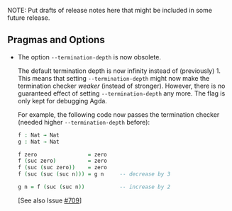 NOTE: Put drafts of release notes here that might be included in some
future release.


Pragmas and Options
-------------------

* The option `--termination-depth` is now obsolete.

  The default termination depth is now infinity instead of
  (previously) 1.  This means that setting `--termination-depth` might
  now make the termination checker *weaker* (instead of stronger).
  However, there is no guaranteed effect of setting
  `--termination-depth` any more.  The flag is only kept for debugging
  Agda.

  For example, the following code now passes the termination checker
  (needed higher `--termination-depth` before):

  ```agda
  f : Nat → Nat
  g : Nat → Nat

  f zero                = zero
  f (suc zero)          = zero
  f (suc (suc zero))    = zero
  f (suc (suc (suc n))) = g n     -- decrease by 3

  g n = f (suc (suc n))           -- increase by 2
  ```

  [See also Issue [#709](https://github.com/agda/agda/issues/709)]
